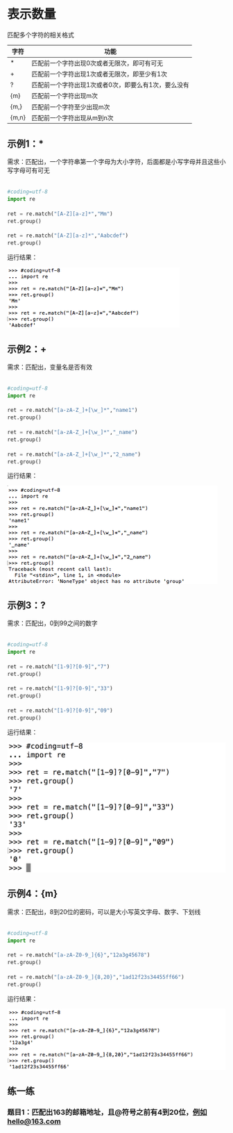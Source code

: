 # 表示数量

匹配多个字符的相关格式

|字符|功能|
| - | - |
|*|匹配前一个字符出现0次或者无限次，即可有可无|
|+|匹配前一个字符出现1次或者无限次，即至少有1次|
|?|匹配前一个字符出现1次或者0次，即要么有1次，要么没有|
|{m}|匹配前一个字符出现m次|
|{m,}|匹配前一个字符至少出现m次|
|{m,n}|匹配前一个字符出现从m到n次|

## 示例1：*

需求：匹配出，一个字符串第一个字母为大小字符，后面都是小写字母并且这些小写字母可有可无

```python

#coding=utf-8
import re

ret = re.match("[A-Z][a-z]*","Mm")
ret.group()

ret = re.match("[A-Z][a-z]*","Aabcdef")
ret.group()

```

运行结果：

![](/assets/02-就业班-04-4.png)

## 示例2：+

需求：匹配出，变量名是否有效

```python

#coding=utf-8
import re

ret = re.match("[a-zA-Z_]+[\w_]*","name1")
ret.group()

ret = re.match("[a-zA-Z_]+[\w_]*","_name")
ret.group()

ret = re.match("[a-zA-Z_]+[\w_]*","2_name")
ret.group()

```

运行结果：

![](/assets/02-就业班-04-5.png)

## 示例3：?

需求：匹配出，0到99之间的数字

```python

#coding=utf-8
import re

ret = re.match("[1-9]?[0-9]","7")
ret.group()

ret = re.match("[1-9]?[0-9]","33")
ret.group()

ret = re.match("[1-9]?[0-9]","09")
ret.group()

```

运行结果：

![](/assets/Snip20160907_148.png)

## 示例4：{m}

需求：匹配出，8到20位的密码，可以是大小写英文字母、数字、下划线

```python

#coding=utf-8
import re

ret = re.match("[a-zA-Z0-9_]{6}","12a3g45678")
ret.group()

ret = re.match("[a-zA-Z0-9_]{8,20}","1ad12f23s34455ff66")
ret.group()

```

运行结果：

![](/assets/02-就业班-04-6.png)

## 练一练

### 题目1：匹配出163的邮箱地址，且@符号之前有4到20位，例如hello@163.com


